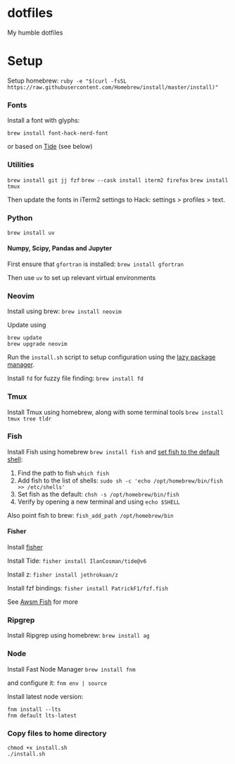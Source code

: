 # dotfiles

My humble dotfiles

# Setup

Setup homebrew:
`ruby -e "$(curl -fsSL https://raw.githubusercontent.com/Homebrew/install/master/install)"`

### Fonts

Install a font with glyphs:

`brew install font-hack-nerd-font`

or based on [Tide](https://github.com/IlanCosman/tide?tab=readme-ov-file#fonts) (see below)

### Utilities

`brew install git jj fzf`
`brew --cask install iterm2 firefox`
`brew install tmux`

Then update the fonts in iTerm2 settings to Hack: settings > profiles > text.

### Python

`brew install uv`

#### Numpy, Scipy, Pandas and Jupyter

First ensure that `gfortran` is installed:
`brew install gfortran`

Then use `uv` to set up relevant virtual environments


### Neovim

Install using brew:
`brew install neovim`

Update using
```
brew update
brew upgrade neovim
```

Run the `install.sh` script to setup configuration using the [lazy package manager](https://lazy.folke.io/).

Install `fd` for fuzzy file finding:
`brew install fd`

### Tmux

Install Tmux using homebrew, along with some terminal tools
`brew install tmux tree tldr`

### Fish

Install Fish using homebrew
`brew install fish`
and [set fish to the default shell](https://fishshell.com/docs/current/tutorial.html#switching-to-fish):
1. Find the path to fish `which fish`
2. Add fish to the list of shells: `sudo sh -c 'echo /opt/homebrew/bin/fish >> /etc/shells'`
3. Set fish as the default: `chsh -s /opt/homebrew/bin/fish`
4. Verify by opening a new terminal and using `echo $SHELL`

Also point fish to brew:
`fish_add_path /opt/homebrew/bin`

#### Fisher

Install [fisher](https://github.com/jorgebucaran/fisher)

Install Tide:
`fisher install IlanCosman/tide@v6`

Install z:
`fisher install jethrokuan/z`

Install fzf bindings:
`fisher install PatrickF1/fzf.fish`

See [Awsm Fish](https://github.com/jorgebucaran/awsm.fish) for more


### Ripgrep

Install Ripgrep using homebrew:
`brew install ag`


### Node

Install Fast Node Manager
`brew install fnm`

and configure it:
`fnm env | source`

Install latest node version:
```
fnm install --lts
fnm default lts-latest
```

### Copy files to home directory

```
chmod +x install.sh
./install.sh
```
